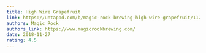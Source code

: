 ```yaml
---
title: High Wire Grapefruit
link: https://untappd.com/b/magic-rock-brewing-high-wire-grapefruit/1127731/
authors: Magic Rock
authors_link: https://www.magicrockbrewing.com/
date: 2018-11-27
rating: 4.5
---
```

